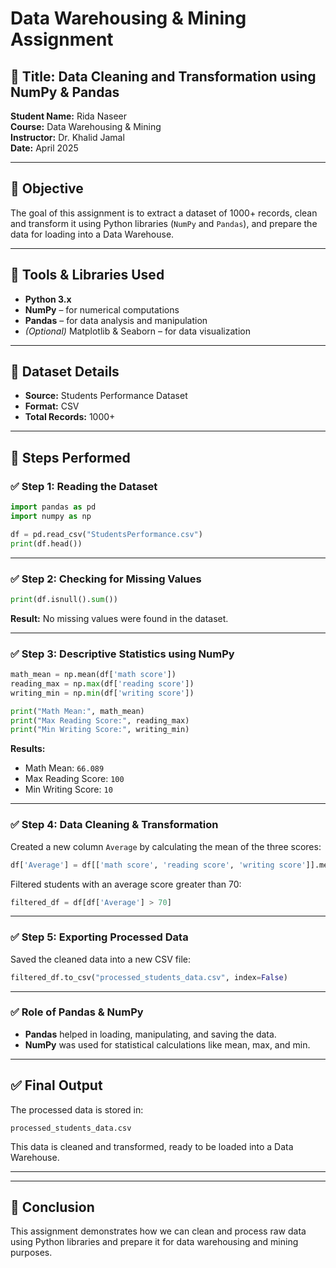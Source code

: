 # Data Warehousing & Mining Assignment

## 📌 Title: Data Cleaning and Transformation using NumPy & Pandas

**Student Name:** Rida Naseer  
**Course:** Data Warehousing & Mining  
**Instructor:** Dr. Khalid Jamal  
**Date:** April 2025

---

## 🎯 Objective

The goal of this assignment is to extract a dataset of 1000+ records, clean and transform it using Python libraries (`NumPy` and `Pandas`), and prepare the data for loading into a Data Warehouse.

---

## 🧰 Tools & Libraries Used

- **Python 3.x**
- **NumPy** – for numerical computations
- **Pandas** – for data analysis and manipulation
- *(Optional)* Matplotlib & Seaborn – for data visualization

---

## 📂 Dataset Details

- **Source:** Students Performance Dataset  
- **Format:** CSV  
- **Total Records:** 1000+

---

## 🔄 Steps Performed

### ✅ Step 1: Reading the Dataset

```python
import pandas as pd
import numpy as np

df = pd.read_csv("StudentsPerformance.csv")
print(df.head())
```

---

### ✅ Step 2: Checking for Missing Values

```python
print(df.isnull().sum())
```

**Result:** No missing values were found in the dataset.

---

### ✅ Step 3: Descriptive Statistics using NumPy

```python
math_mean = np.mean(df['math score'])
reading_max = np.max(df['reading score'])
writing_min = np.min(df['writing score'])

print("Math Mean:", math_mean)
print("Max Reading Score:", reading_max)
print("Min Writing Score:", writing_min)
```

**Results:**
- Math Mean: `66.089`
- Max Reading Score: `100`
- Min Writing Score: `10`

---

### ✅ Step 4: Data Cleaning & Transformation

Created a new column `Average` by calculating the mean of the three scores:

```python
df['Average'] = df[['math score', 'reading score', 'writing score']].mean(axis=1)
```

Filtered students with an average score greater than 70:

```python
filtered_df = df[df['Average'] > 70]
```

---

### ✅ Step 5: Exporting Processed Data

Saved the cleaned data into a new CSV file:

```python
filtered_df.to_csv("processed_students_data.csv", index=False)
```

---

### ✅ Role of Pandas & NumPy

- **Pandas** helped in loading, manipulating, and saving the data.
- **NumPy** was used for statistical calculations like mean, max, and min.

---

## ✅ Final Output

The processed data is stored in:
```
processed_students_data.csv
```

This data is cleaned and transformed, ready to be loaded into a Data Warehouse.

---

---

## 📌 Conclusion

This assignment demonstrates how we can clean and process raw data using Python libraries and prepare it for data warehousing and mining purposes.
